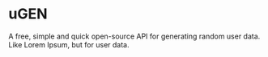 # uGEN
A free, simple and quick open-source API for generating random user data. Like Lorem Ipsum, but for user data.
